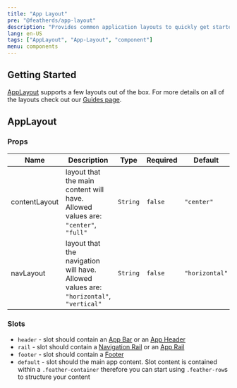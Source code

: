 ```yaml
---
title: "App Layout"
pre: "@featherds/app-layout"
description: "Provides common application layouts to quickly get started."
lang: en-US
tags: ["AppLayout", "App-Layout", "component"]
menu: components
---
```


## Getting Started

[AppLayout](#applayout) supports a few layouts out of the box. For more details on all of the layouts check out our [Guides page](../../Guides/AppLayout/).

## AppLayout

### Props

| Name          | Description                                                                            | Type     | Required | Default        |
| ------------- | -------------------------------------------------------------------------------------- | -------- | -------- | -------------- |
| contentLayout | layout that the main content will have. Allowed values are: `"center"`, `"full"`       | `String` | `false`  | `"center"`     |
| navLayout     | layout that the navigation will have. Allowed values are: `"horizontal"`, `"vertical"` | `String` | `false`  | `"horizontal"` |

### Slots

- `header` - slot should contain an [App Bar](../AppBar/) or an [App Header](../AppRail/#appheader)
- `rail` - slot should contain a [Navigation Rail](../NavigationRail/) or an [App Rail](../AppRail/)
- `footer` - slot should contain a [Footer](../Footer/)
- `default` - slot should the main app content. Slot content is contained within a `.feather-container` therefore you can start using `.feather-row`s to structure your content
